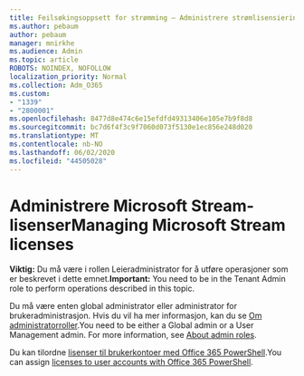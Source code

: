 ```yaml
---
title: Feilsøkingsoppsett for strømming – Administrere strømlisensiering
ms.author: pebaum
author: pebaum
manager: mnirkhe
ms.audience: Admin
ms.topic: article
ROBOTS: NOINDEX, NOFOLLOW
localization_priority: Normal
ms.collection: Adm_O365
ms.custom:
- "1339"
- "2800001"
ms.openlocfilehash: 8477d8e474c6e15efdfd49313406e105e7b9f8d8
ms.sourcegitcommit: bc7d6f4f3c9f7060d073f5130e1ec856e248d020
ms.translationtype: MT
ms.contentlocale: nb-NO
ms.lasthandoff: 06/02/2020
ms.locfileid: "44505028"
---
```

# <a name="managing-microsoft-stream-licenses"></a><span data-ttu-id="b4f0b-102">Administrere Microsoft Stream-lisenser</span><span class="sxs-lookup"><span data-stu-id="b4f0b-102">Managing Microsoft Stream licenses</span></span>

<span data-ttu-id="b4f0b-103">**Viktig:** Du må være i rollen Leieradministrator for å utføre operasjoner som er beskrevet i dette emnet.</span><span class="sxs-lookup"><span data-stu-id="b4f0b-103">**Important:** You need to be in the Tenant Admin role to perform operations described in this topic.</span></span>

<span data-ttu-id="b4f0b-104">Du må være enten global administrator eller administrator for brukeradministrasjon. Hvis du vil ha mer informasjon, kan du se [Om administratorroller](https://docs.microsoft.com/microsoft-365/admin/add-users/about-admin-roles).</span><span class="sxs-lookup"><span data-stu-id="b4f0b-104">You need to be either a Global admin or a User Management admin. For more information, see [About admin roles](https://docs.microsoft.com/microsoft-365/admin/add-users/about-admin-roles).</span></span>

<span data-ttu-id="b4f0b-105">Du kan tilordne [lisenser til brukerkontoer med Office 365 PowerShell](https://go.microsoft.com/fwlink/p/?linkid=850410).</span><span class="sxs-lookup"><span data-stu-id="b4f0b-105">You can assign [licenses to user accounts with Office 365 PowerShell](https://go.microsoft.com/fwlink/p/?linkid=850410).</span></span>
